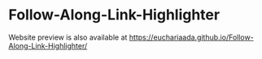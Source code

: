 # Follow-Along-Link-Highlighter

Website preview is also available at https://euchariaada.github.io/Follow-Along-Link-Highlighter/
